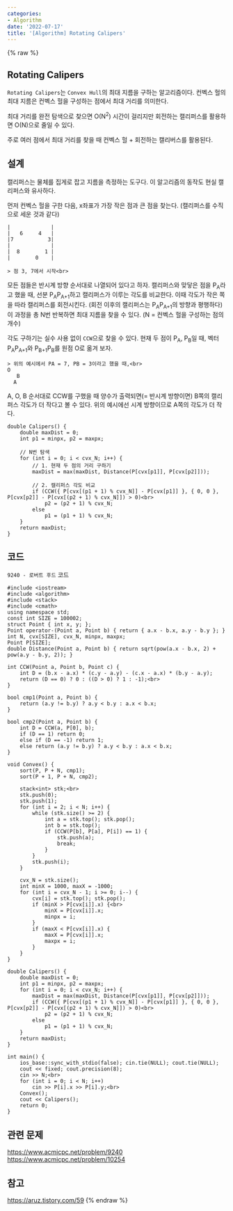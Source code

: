 ```yaml
---
categories:
- Algorithm
date: '2022-07-17'
title: '[Algorithm] Rotating Calipers'
---
```


{% raw %}
## Rotating Calipers
`Rotating Calipers`는 `Convex Hull`의 최대 지름을 구하는 알고리즘이다. 컨벡스 헐의 최대 지름은 컨벡스 헐을 구성하는 점에서 최대 거리를 의미한다.

최대 거리를 완전 탐색으로 찾으면 O(N<sup>2</sup>) 시간이 걸리지만 회전하는 캘리퍼스를 활용하면 O(N)으로 줄일 수 있다.

주로 여러 점에서 최대 거리를 찾을 때 컨벡스 헐 + 회전하는 캘리버스를 활용된다.

## 설계
캘리퍼스는 물체를 집게로 잡고 지름을 측정하는 도구다. 이 알고리즘의 동작도 현실 캘리퍼스와 유사하다.

먼저 컨벡스 헐을 구한 다음, x좌표가 가장 작은 점과 큰 점을 찾는다. (캘리퍼스를 수직으로 세운 것과 같다)
```
|             |
|   6     4   |
|7           3|
|             |
|  8        1 |
|        0    |

> 점 3, 7에서 시작<br>
```

모든 점들은 반시계 방향 순서대로 나열되어 있다고 하자. 캘리퍼스와 맞닿은 점을 P<sub>A</sub>라고 했을 때, 선분 P<sub>A</sub>P<sub>A+1</sub>하고 캘리퍼스가 이루는 각도를 비교한다. 이때 각도가 작은 쪽을 따라 캘리퍼스를 회전시킨다. (회전 이후의 캘리퍼스는 P<sub>A</sub>P<sub>A+1</sub>의 방향과 평행하다) 이 과정을 총 N번 반복하면 최대 지름을 찾을 수 있다. (N = 컨벡스 헐을 구성하는 점의 개수)

각도 구하기는 실수 사용 없이 `CCW`으로 찾을 수 있다. 현재 두 점이 P<sub>A</sub>, P<sub>B</sub>일 때, 벡터 P<sub>A</sub>P<sub>A+1</sub>와 P<sub>B+1</sub>P<sub>B</sub>를 원점 O로 옮겨 보자.
```
> 위의 예시에서 PA = 7, PB = 3이라고 했을 때,<br>
O
   B
  A
```
A, O, B 순서대로 CCW를 구했을 때 양수가 출력되면(= 반시계 방향이면) B쪽의 캘리퍼스 각도가 더 작다고 볼 수 있다. 위의 예시에선 시계 방향이므로 A쪽의 각도가 더 작다.
```
double Calipers() {
	double maxDist = 0;
	int p1 = minpx, p2 = maxpx;

	// N번 탐색
	for (int i = 0; i < cvx_N; i++) {
		// 1. 현재 두 점의 거리 구하기
		maxDist = max(maxDist, Distance(P[cvx[p1]], P[cvx[p2]]));

		// 2. 캘리퍼스 각도 비교
		if (CCW({ P[cvx[(p1 + 1) % cvx_N]] - P[cvx[p1]] }, { 0, 0 }, P[cvx[p2]] - P[cvx[(p2 + 1) % cvx_N]]) > 0)<br>
			p2 = (p2 + 1) % cvx_N;
		else
			p1 = (p1 + 1) % cvx_N;
	}
	return maxDist;
}
```

## 코드
`9240 - 로버트 후드` 코드
```
#include <iostream>
#include <algorithm>
#include <stack>
#include <cmath>
using namespace std;
const int SIZE = 100002;
struct Point { int x, y; };
Point operator-(Point a, Point b) { return { a.x - b.x, a.y - b.y }; }
int N, cvx[SIZE], cvx_N, minpx, maxpx;
Point P[SIZE];
double Distance(Point a, Point b) { return sqrt(pow(a.x - b.x, 2) + pow(a.y - b.y, 2)); }

int CCW(Point a, Point b, Point c) {
	int D = (b.x - a.x) * (c.y - a.y) - (c.x - a.x) * (b.y - a.y);
	return (D == 0) ? 0 : ((D > 0) ? 1 : -1);<br>
}

bool cmp1(Point a, Point b) {
	return (a.y != b.y) ? a.y < b.y : a.x < b.x;
}

bool cmp2(Point a, Point b) {
	int D = CCW(a, P[0], b);
	if (D == 1) return 0;
	else if (D == -1) return 1;
	else return (a.y != b.y) ? a.y < b.y : a.x < b.x;
}

void Convex() {
	sort(P, P + N, cmp1);
	sort(P + 1, P + N, cmp2);

	stack<int> stk;<br>
	stk.push(0);
	stk.push(1);
	for (int i = 2; i < N; i++) {
		while (stk.size() >= 2) {
			int a = stk.top(); stk.pop();
			int b = stk.top();
			if (CCW(P[b], P[a], P[i]) == 1) {
				stk.push(a);
				break;
			}
		}
		stk.push(i);
	}

	cvx_N = stk.size();
	int minX = 1000, maxX = -1000;
	for (int i = cvx_N - 1; i >= 0; i--) {
		cvx[i] = stk.top(); stk.pop();
		if (minX > P[cvx[i]].x) {<br>
			minX = P[cvx[i]].x;
			minpx = i;
		}
		if (maxX < P[cvx[i]].x) {
			maxX = P[cvx[i]].x;
			maxpx = i;
		}
	}
}

double Calipers() {
	double maxDist = 0;
	int p1 = minpx, p2 = maxpx;
	for (int i = 0; i < cvx_N; i++) {
		maxDist = max(maxDist, Distance(P[cvx[p1]], P[cvx[p2]]));
		if (CCW({ P[cvx[(p1 + 1) % cvx_N]] - P[cvx[p1]] }, { 0, 0 }, P[cvx[p2]] - P[cvx[(p2 + 1) % cvx_N]]) > 0)<br>
			p2 = (p2 + 1) % cvx_N;
		else
			p1 = (p1 + 1) % cvx_N;
	}
	return maxDist;
}

int main() {
	ios_base::sync_with_stdio(false); cin.tie(NULL); cout.tie(NULL);
	cout << fixed; cout.precision(8);
	cin >> N;<br>
	for (int i = 0; i < N; i++)
		cin >> P[i].x >> P[i].y;<br>
	Convex();
	cout << Calipers();
	return 0;
}
```

## 관련 문제
https://www.acmicpc.net/problem/9240
https://www.acmicpc.net/problem/10254

## 참고
https://aruz.tistory.com/59
{% endraw %}